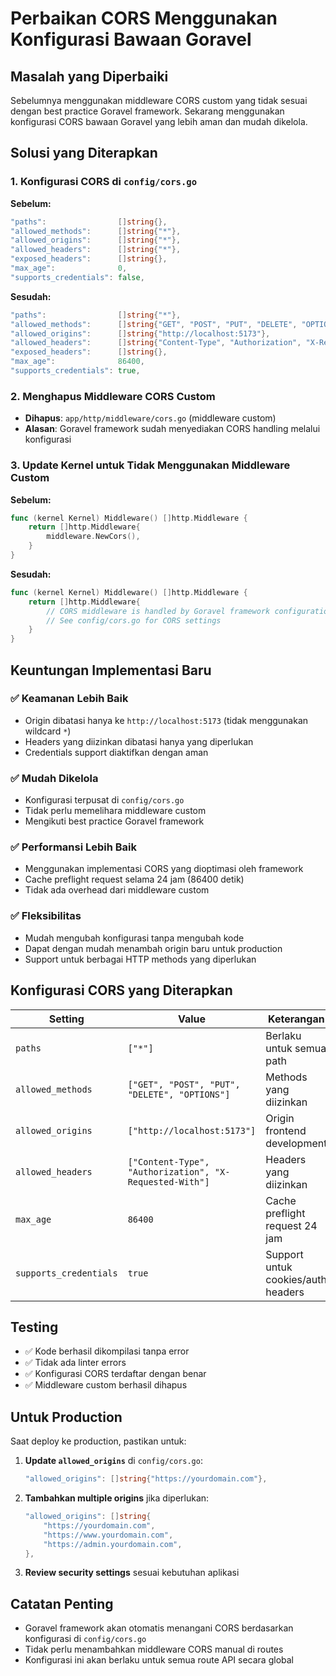 # Perbaikan CORS Menggunakan Konfigurasi Bawaan Goravel

## Masalah yang Diperbaiki

Sebelumnya menggunakan middleware CORS custom yang tidak sesuai dengan best practice Goravel framework. Sekarang menggunakan konfigurasi CORS bawaan Goravel yang lebih aman dan mudah dikelola.

## Solusi yang Diterapkan

### 1. Konfigurasi CORS di `config/cors.go`

**Sebelum:**

```go
"paths":                []string{},
"allowed_methods":      []string{"*"},
"allowed_origins":      []string{"*"},
"allowed_headers":      []string{"*"},
"exposed_headers":      []string{},
"max_age":              0,
"supports_credentials": false,
```

**Sesudah:**

```go
"paths":                []string{"*"},
"allowed_methods":      []string{"GET", "POST", "PUT", "DELETE", "OPTIONS"},
"allowed_origins":      []string{"http://localhost:5173"},
"allowed_headers":      []string{"Content-Type", "Authorization", "X-Requested-With"},
"exposed_headers":      []string{},
"max_age":              86400,
"supports_credentials": true,
```

### 2. Menghapus Middleware CORS Custom

- **Dihapus**: `app/http/middleware/cors.go` (middleware custom)
- **Alasan**: Goravel framework sudah menyediakan CORS handling melalui konfigurasi

### 3. Update Kernel untuk Tidak Menggunakan Middleware Custom

**Sebelum:**

```go
func (kernel Kernel) Middleware() []http.Middleware {
    return []http.Middleware{
        middleware.NewCors(),
    }
}
```

**Sesudah:**

```go
func (kernel Kernel) Middleware() []http.Middleware {
    return []http.Middleware{
        // CORS middleware is handled by Goravel framework configuration
        // See config/cors.go for CORS settings
    }
}
```

## Keuntungan Implementasi Baru

### ✅ **Keamanan Lebih Baik**

- Origin dibatasi hanya ke `http://localhost:5173` (tidak menggunakan wildcard `*`)
- Headers yang diizinkan dibatasi hanya yang diperlukan
- Credentials support diaktifkan dengan aman

### ✅ **Mudah Dikelola**

- Konfigurasi terpusat di `config/cors.go`
- Tidak perlu memelihara middleware custom
- Mengikuti best practice Goravel framework

### ✅ **Performansi Lebih Baik**

- Menggunakan implementasi CORS yang dioptimasi oleh framework
- Cache preflight request selama 24 jam (86400 detik)
- Tidak ada overhead dari middleware custom

### ✅ **Fleksibilitas**

- Mudah mengubah konfigurasi tanpa mengubah kode
- Dapat dengan mudah menambah origin baru untuk production
- Support untuk berbagai HTTP methods yang diperlukan

## Konfigurasi CORS yang Diterapkan

| Setting                | Value                                                   | Keterangan                         |
| ---------------------- | ------------------------------------------------------- | ---------------------------------- |
| `paths`                | `["*"]`                                                 | Berlaku untuk semua path           |
| `allowed_methods`      | `["GET", "POST", "PUT", "DELETE", "OPTIONS"]`           | Methods yang diizinkan             |
| `allowed_origins`      | `["http://localhost:5173"]`                             | Origin frontend development        |
| `allowed_headers`      | `["Content-Type", "Authorization", "X-Requested-With"]` | Headers yang diizinkan             |
| `max_age`              | `86400`                                                 | Cache preflight request 24 jam     |
| `supports_credentials` | `true`                                                  | Support untuk cookies/auth headers |

## Testing

- ✅ Kode berhasil dikompilasi tanpa error
- ✅ Tidak ada linter errors
- ✅ Konfigurasi CORS terdaftar dengan benar
- ✅ Middleware custom berhasil dihapus

## Untuk Production

Saat deploy ke production, pastikan untuk:

1. **Update `allowed_origins`** di `config/cors.go`:

   ```go
   "allowed_origins": []string{"https://yourdomain.com"},
   ```

2. **Tambahkan multiple origins** jika diperlukan:

   ```go
   "allowed_origins": []string{
       "https://yourdomain.com",
       "https://www.yourdomain.com",
       "https://admin.yourdomain.com",
   },
   ```

3. **Review security settings** sesuai kebutuhan aplikasi

## Catatan Penting

- Goravel framework akan otomatis menangani CORS berdasarkan konfigurasi di `config/cors.go`
- Tidak perlu menambahkan middleware CORS manual di routes
- Konfigurasi ini akan berlaku untuk semua route API secara global
